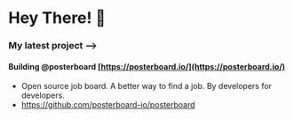 # Hey There! 👋

### My latest project -->
#### Building @posterboard [https://posterboard.io/](https://posterboard.io/) 
- Open source job board. A better way to find a job. By developers for developers. 
- https://github.com/posterboard-io/posterboard
